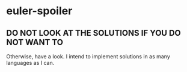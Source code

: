 # euler-spoiler

## DO NOT LOOK AT THE SOLUTIONS IF YOU DO NOT WANT TO

Otherwise, have a look. I intend to implement solutions in as many languages as I can.